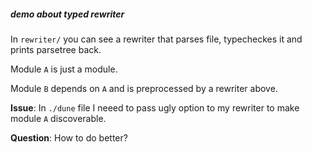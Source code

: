 ##### demo about typed rewriter

In `rewriter/` you can see a rewriter that parses file, typecheckes it and prints parsetree back.

Module `A` is just a module.

Module `B` depends on `A` and is preprocessed by a rewriter above.

**Issue**: In `./dune` file I neeed to pass ugly option to my rewriter to make module `A` discoverable.

**Question**: How to do better?
